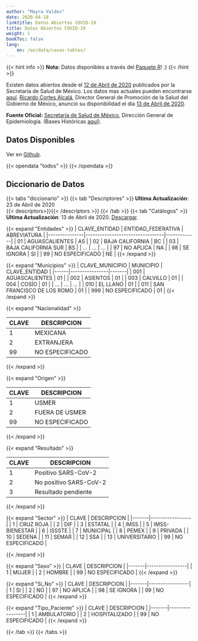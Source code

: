 ```yaml
---
author: "Mayra Valdes"
date: 2020-04-18
linktitle: Datos Abiertos COVID-19
title: Datos Abiertos COVID-19
weight: 1
bookToc: false
lang:
    en: /en/data/cases-tables/
---
```


{{< hint info >}}
**Nota:** Datos disponibles a través del [Paquete R](https://github.com/mayrop/datosmx)! :)
{{< /hint >}}

Existen datos abiertos desde el [12 de Abril de 2020](https://www.gob.mx/salud/documentos/datos-abiertos-bases-historicas-direccion-general-de-epidemiologia) publicados por la Secretaría de Salud de México. Los datos mas actuales pueden encontrarse [aquí](https://www.gob.mx/salud/documentos/datos-abiertos-152127). [Ricardo Cortes Alcalá](https://twitter.com/RicardoDGPS), Director General de Promoción de la Salud del Gobierno de México, anunció su disponibilidad el día [13 de Abril de 2020](https://twitter.com/RicardoDGPS/status/1249864573936644096).

**Fuente Oficial:** [Secretaría de Salud de México](https://www.gob.mx/salud/documentos/datos-abiertos-152127), Dirección General de Epidemiología. (Bases Históricas [aquí](https://www.gob.mx/salud/documentos/datos-abiertos-bases-historicas-direccion-general-de-epidemiologia)).

## Datos Disponibles
Ver en [Github](https://github.com/mayrop/datos-covid19in-mx/tree/master/www/abiertos/todos).

{{< opendata "todos" >}}
{{< /opendata >}}

## Diccionario de Datos

{{< tabs "diccionario" >}}
{{< tab "Descriptores" >}}
**Ultima Actualización**: 23 de Abril de 2020    
    {{< descriptors>}}{{< /descriptors >}}
{{< /tab >}}
{{< tab "Catálogos" >}} 
**Ultima Actualización**: 13 de Abril de 2020. [Descargar](https://github.com/mayrop/datos-covid19in-mx/tree/master/www/abiertos/catalogos).

{{< expand "Entidades" >}}
| CLAVE_ENTIDAD | ENTIDAD_FEDERATIVA              | ABREVIATURA |
|---------------|---------------------------------|-------------|
| 01            | AGUASCALIENTES                  | AS          |
| 02            | BAJA CALIFORNIA                 | BC          |
| 03            | BAJA CALIFORNIA SUR             | BS          |
| ...           | ...                             | ...         |
| 97            | NO APLICA                       | NA          |
| 98            | SE IGNORA                       | SI          |
| 99            | NO ESPECIFICADO                 | NE          |
{{< /expand >}}

{{< expand "Municipios" >}}
| CLAVE_MUNICIPIO | MUNICIPIO   | CLAVE_ENTIDAD |
|------|----------------|-------|
| 001  | AGUASCALIENTES | 01    |
| 002  | ASIENTOS       | 01    |
| 003  | CALVILLO       | 01    |
| 004  | COSÍO          | 01    |
| ...  | ...            | ...   |
| 010  | EL LLANO       | 01    |
| 011  | SAN FRANCISCO DE LOS ROMO  | 01    |
| 999  | NO ESPECIFICADO            | 01    |
{{< /expand >}}


{{< expand "Nacionalidad" >}}

| CLAVE | DESCRIPCION     |
|-------|-----------------|
| 1     | MEXICANA        |
| 2     | EXTRANJERA      |
| 99    | NO ESPECIFICADO |

{{< /expand >}}

{{< expand "Origen" >}}

| CLAVE | DESCRIPCION     |
|-------|-----------------|
| 1     | USMER           |
| 2     | FUERA DE USMER  |
| 99    | NO ESPECIFICADO |

{{< /expand >}}

{{< expand "Resultado" >}}

| CLAVE | DESCRIPCION            |
|-------|------------------------|
| 1     | Positivo SARS-CoV-2    |
| 2     | No positivo SARS-CoV-2 |
| 3     | Resultado pendiente    |

{{< /expand >}}

{{< expand "Sector" >}}
| CLAVE | DESCRIPCION     |
|-------|-----------------|
| 1     | CRUZ ROJA       |
| 2     | DIF             |
| 3     | ESTATAL         |
| 4     | IMSS            |
| 5     | IMSS-BIENESTAR  |
| 6     | ISSSTE          |
| 7     | MUNICIPAL       |
| 8     | PEMEX           |
| 9     | PRIVADA         |
| 10    | SEDENA          |
| 11    | SEMAR           |
| 12    | SSA             |
| 13    | UNIVERSITARIO   |
| 99    | NO ESPECIFICADO |

{{< /expand >}}

{{< expand "Sexo" >}}
| CLAVE | DESCRIPCION     |
|-------|-----------------|
| 1     | MUJER           |
| 2     | HOMBRE          |
| 99    | NO ESPECIFICADO |
{{< /expand >}}

{{< expand "Si_No" >}}
| CLAVE | DESCRIPCION     |
|-------|-----------------|
| 1     | SI              |
| 2     | NO              |
| 97    | NO APLICA       |
| 98    | SE IGNORA       |
| 99    | NO ESPECIFICADO |
{{< /expand >}}

{{< expand "Tipo_Paciente" >}}
| CLAVE | DESCRIPCION     |
|-------|-----------------|
| 1     | AMBULATORIO     |
| 2     | HOSPITALIZADO   |
| 99    | NO ESPECIFICADO |
{{< /expand >}}


{{< /tab >}}
{{< /tabs >}}

